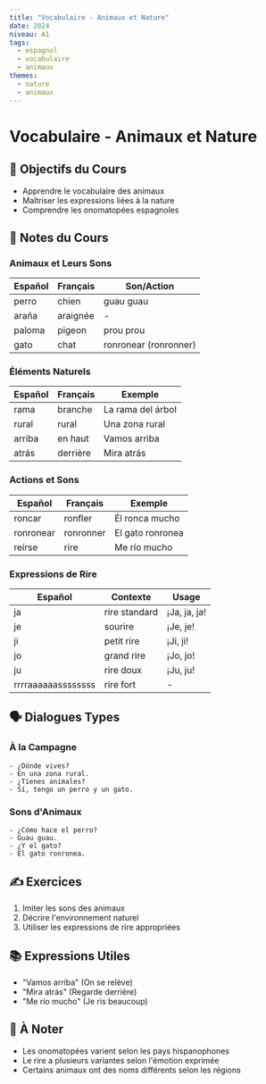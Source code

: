 ```yaml
---
title: "Vocabulaire - Animaux et Nature"
date: 2024
niveau: A1
tags:
  - espagnol
  - vocabulaire
  - animaux
themes:
  - nature
  - animaux
---
```


# Vocabulaire - Animaux et Nature

## 🎯 Objectifs du Cours
- Apprendre le vocabulaire des animaux
- Maîtriser les expressions liées à la nature
- Comprendre les onomatopées espagnoles

## 📝 Notes du Cours

### Animaux et Leurs Sons
| Español | Français | Son/Action |
|---------|----------|------------|
| perro | chien | guau guau |
| araña | araignée | - |
| paloma | pigeon | prou prou |
| gato | chat | ronronear (ronronner) |

### Éléments Naturels
| Español | Français | Exemple |
|---------|----------|----------|
| rama | branche | La rama del árbol |
| rural | rural | Una zona rural |
| arriba | en haut | Vamos arriba |
| atrás | derrière | Mira atrás |

### Actions et Sons
| Español | Français | Exemple |
|---------|----------|----------|
| roncar | ronfler | Él ronca mucho |
| ronronear | ronronner | El gato ronronea |
| reírse | rire | Me río mucho |

### Expressions de Rire
| Español | Contexte | Usage |
|---------|----------|--------|
| ja | rire standard | ¡Ja, ja, ja! |
| je | sourire | ¡Je, je! |
| ji | petit rire | ¡Ji, ji! |
| jo | grand rire | ¡Jo, jo! |
| ju | rire doux | ¡Ju, ju! |
| rrrraaaaaassssssss | rire fort | - |

## 🗣️ Dialogues Types

### À la Campagne
```español
- ¿Dónde vives?
- En una zona rural.
- ¿Tienes animales?
- Sí, tengo un perro y un gato.
```

### Sons d'Animaux
```español
- ¿Cómo hace el perro?
- Guau guau.
- ¿Y el gato?
- El gato ronronea.
```

## ✍️ Exercices
1. Imiter les sons des animaux
2. Décrire l'environnement naturel
3. Utiliser les expressions de rire appropriées

## 📚 Expressions Utiles
- "Vamos arriba" (On se relève)
- "Mira atrás" (Regarde derrière)
- "Me río mucho" (Je ris beaucoup)

## 📌 À Noter
- Les onomatopées varient selon les pays hispanophones
- Le rire a plusieurs variantes selon l'émotion exprimée
- Certains animaux ont des noms différents selon les régions
